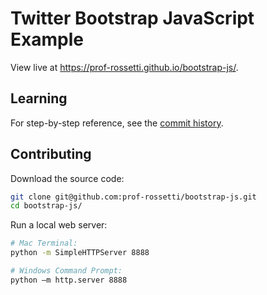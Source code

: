 # Twitter Bootstrap JavaScript Example

View live at https://prof-rossetti.github.io/bootstrap-js/.

## Learning

For step-by-step reference, see the [commit history](https://github.com/prof-rossetti/bootstrap-js/commits/master).

## Contributing

Download the source code:

```` sh
git clone git@github.com:prof-rossetti/bootstrap-js.git
cd bootstrap-js/
````

Run a local web server:

```` sh
# Mac Terminal:
python -m SimpleHTTPServer 8888

# Windows Command Prompt:
python –m http.server 8888
````
